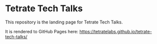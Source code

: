 # Tetrate Tech Talks

This repository is the landing page for Tetrate Tech Talks.

It is rendered to GitHub Pages here: https://tetratelabs.github.io/tetrate-tech-talks/

